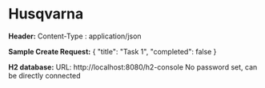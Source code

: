 # Husqvarna

**Header:**
Content-Type : application/json

**Sample Create Request:**
{
    "title": "Task 1",
    "completed": false
}

**H2 database:**
URL: http://localhost:8080/h2-console
No password set, can be directly connected
